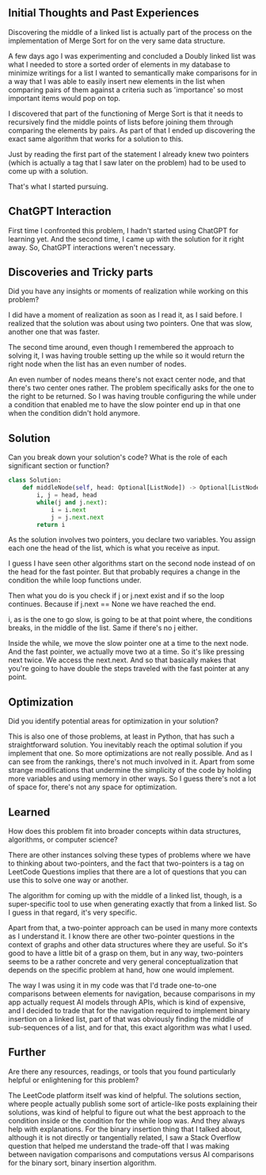 ## Initial Thoughts and Past Experiences

Discovering the middle of a linked list is actually part of the process on the implementation of Merge Sort for on the very same data structure.

A few days ago I was experimenting and concluded a Doubly linked list was what I needed to store a sorted order of elements in my database to minimize writings for a list I wanted to semantically make comparisons for in a way that I was able to easily insert new elements in the list when comparing pairs of them against a criteria such as 'importance' so most important items would pop on top.

I discovered that part of the functioning of Merge Sort is that it needs to recursively find the middle points of lists before joining them through comparing the elements by pairs. As part of that I ended up discovering the exact same algorithm that works for a solution to this.

Just by reading the first part of the statement I already knew two pointers (which is actually a tag that I saw later on the problem) had to be used to come up with a solution. 

That's what I started pursuing.

## ChatGPT Interaction

First time I confronted this problem, I hadn't started using ChatGPT for learning yet. And the second time, I came up with the solution for it right away. So, ChatGPT interactions weren't necessary.
## Discoveries and Tricky parts
Did you have any insights or moments of realization while working on this problem?

I did have a moment of realization as soon as I read it, as I said before. I realized that the solution was about using two pointers. One that was slow, another one that was faster.

The second time around, even though I remembered the approach to solving it, I was having trouble setting up the while so it would return the right node when the list has an even number of nodes.

An even number of nodes means there's not exact center node, and that there's two center ones rather. The problem specifically asks for the one to the right to be returned. So I was having trouble configuring the while under a condition that enabled me to have the slow pointer end up in that one when the condition didn't hold anymore.

## Solution
Can you break down your solution's code? What is the role of each significant section or function?

```python
class Solution:
    def middleNode(self, head: Optional[ListNode]) -> Optional[ListNode]:
        i, j = head, head
        while(j and j.next):
            i = i.next
            j = j.next.next
        return i
```

As the solution involves two pointers, you declare two variables. You assign each one the head of the list, which is what you receive as input.

I guess I have seen other algorithms start on the second node instead of on the head for the fast pointer. But that probably requires a change in the condition the while loop functions under.

Then what you do is you check if j or j.next exist and if so the loop continues. Because if j.next == None we have reached the end.

i, as is the one to go slow, is going to be at that point where, the conditions breaks, in the middle of the list. Same if there's no j either.

Inside the while, we move the slow pointer one at a time to the next node. And the fast pointer, we actually move two at a time. So it's like pressing next twice. We access the next.next. And so that basically makes that you're going to have double the steps traveled with the fast pointer at any point.
## Optimization
Did you identify potential areas for optimization in your solution?

This is also one of those problems, at least in Python, that has such a straightforward solution. You inevitably reach the optimal solution if you implement that one. So more optimizations are not really possible. And as I can see from the rankings, there's not much involved in it. Apart from some strange modifications that undermine the simplicity of the code by holding more variables and using memory in other ways. So I guess there's not a lot of space for, there's not any space for optimization.
## Learned
How does this problem fit into broader concepts within data structures, algorithms, or computer science?

There are other instances solving these types of problems where we have to thinking about two-pointers, and the fact that two-pointers is a tag on LeetCode Questions implies that there are a lot of questions that you can use this to solve one way or another.

The algorithm for coming up with the middle of a linked list, though, is a super-specific tool to use when generating exactly that from a linked list. So I guess in that regard, it's very specific.

Apart from that, a two-pointer approach can be used in many more contexts as I understand it. I know there are other two-pointer questions in the context of graphs and other data structures where they are useful. So it's good to have a little bit of a grasp on them, but in any way, two-pointers seems to be a rather concrete and very general conceptualization that depends on the specific problem at hand, how one would implement.

The way I was using it in my code was that I'd trade one-to-one comparisons between elements for navigation, because comparisons in my app actually request AI models through APIs, which is kind of expensive, and I decided to trade that for the navigation required to implement binary insertion on a linked list, part of that was obviously finding the middle of sub-sequences of a list, and for that, this exact algorithm was what I used.
## Further
Are there any resources, readings, or tools that you found particularly helpful or enlightening for this problem?

The LeetCode platform itself was kind of helpful. The solutions section, where people actually publish some sort of article-like posts explaining their solutions, was kind of helpful to figure out what the best approach to the condition inside or the condition for the while loop was. And they always help with explanations. For the binary insertion thing that I talked about, although it is not directly or tangentially related, I saw a Stack Overflow question that helped me understand the trade-off that I was making between navigation comparisons and computations versus AI comparisons for the binary sort, binary insertion algorithm.